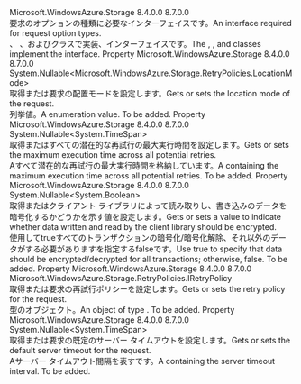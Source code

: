 <Type Name="IRequestOptions" FullName="Microsoft.WindowsAzure.Storage.IRequestOptions">
  <TypeSignature Language="C#" Value="public interface IRequestOptions" />
  <TypeSignature Language="ILAsm" Value=".class public interface auto ansi abstract IRequestOptions" />
  <TypeSignature Language="DocId" Value="T:Microsoft.WindowsAzure.Storage.IRequestOptions" />
  <TypeSignature Language="VB.NET" Value="Public Interface IRequestOptions" />
  <TypeSignature Language="F#" Value="type IRequestOptions = interface" />
  <AssemblyInfo>
    <AssemblyName>Microsoft.WindowsAzure.Storage</AssemblyName>
    <AssemblyVersion>8.4.0.0</AssemblyVersion>
    <AssemblyVersion>8.7.0.0</AssemblyVersion>
  </AssemblyInfo>
  <Interfaces />
  <Docs>
    <summary>
            <span data-ttu-id="79913-101">要求のオプションの種類に必要なインターフェイスです。</span><span class="sxs-lookup"><span data-stu-id="79913-101">An interface required for request option types.</span></span>
            </summary>
    <remarks><span data-ttu-id="79913-102"><see cref="T:Microsoft.WindowsAzure.Storage.Queue.QueueRequestOptions" />、 <see cref="T:Microsoft.WindowsAzure.Storage.Blob.BlobRequestOptions" />、および<see cref="T:Microsoft.WindowsAzure.Storage.Table.TableRequestOptions" />クラスで実装、<see cref="T:Microsoft.WindowsAzure.Storage.IRequestOptions" />インターフェイスです。</span><span class="sxs-lookup"><span data-stu-id="79913-102">The <see cref="T:Microsoft.WindowsAzure.Storage.Queue.QueueRequestOptions" />, <see cref="T:Microsoft.WindowsAzure.Storage.Blob.BlobRequestOptions" />, and <see cref="T:Microsoft.WindowsAzure.Storage.Table.TableRequestOptions" /> classes implement the <see cref="T:Microsoft.WindowsAzure.Storage.IRequestOptions" /> interface.</span></span></remarks>
  </Docs>
  <Members>
    <Member MemberName="LocationMode">
      <MemberSignature Language="C#" Value="public Nullable&lt;Microsoft.WindowsAzure.Storage.RetryPolicies.LocationMode&gt; LocationMode { get; set; }" />
      <MemberSignature Language="ILAsm" Value=".property instance valuetype System.Nullable`1&lt;valuetype Microsoft.WindowsAzure.Storage.RetryPolicies.LocationMode&gt; LocationMode" />
      <MemberSignature Language="DocId" Value="P:Microsoft.WindowsAzure.Storage.IRequestOptions.LocationMode" />
      <MemberSignature Language="VB.NET" Value="Public Property LocationMode As Nullable(Of LocationMode)" />
      <MemberSignature Language="F#" Value="member this.LocationMode : Nullable&lt;Microsoft.WindowsAzure.Storage.RetryPolicies.LocationMode&gt; with get, set" Usage="Microsoft.WindowsAzure.Storage.IRequestOptions.LocationMode" />
      <MemberType>Property</MemberType>
      <AssemblyInfo>
        <AssemblyName>Microsoft.WindowsAzure.Storage</AssemblyName>
        <AssemblyVersion>8.4.0.0</AssemblyVersion>
        <AssemblyVersion>8.7.0.0</AssemblyVersion>
      </AssemblyInfo>
      <ReturnValue>
        <ReturnType>System.Nullable&lt;Microsoft.WindowsAzure.Storage.RetryPolicies.LocationMode&gt;</ReturnType>
      </ReturnValue>
      <Docs>
        <summary>
            <span data-ttu-id="79913-103">取得または要求の配置モードを設定します。</span><span class="sxs-lookup"><span data-stu-id="79913-103">Gets or sets the location mode of the request.</span></span>
            </summary>
        <value><span data-ttu-id="79913-104"><see cref="T:Microsoft.WindowsAzure.Storage.RetryPolicies.LocationMode" /> 列挙値。</span><span class="sxs-lookup"><span data-stu-id="79913-104">A <see cref="T:Microsoft.WindowsAzure.Storage.RetryPolicies.LocationMode" /> enumeration value.</span></span></value>
        <remarks>To be added.</remarks>
      </Docs>
    </Member>
    <Member MemberName="MaximumExecutionTime">
      <MemberSignature Language="C#" Value="public Nullable&lt;TimeSpan&gt; MaximumExecutionTime { get; set; }" />
      <MemberSignature Language="ILAsm" Value=".property instance valuetype System.Nullable`1&lt;valuetype System.TimeSpan&gt; MaximumExecutionTime" />
      <MemberSignature Language="DocId" Value="P:Microsoft.WindowsAzure.Storage.IRequestOptions.MaximumExecutionTime" />
      <MemberSignature Language="VB.NET" Value="Public Property MaximumExecutionTime As Nullable(Of TimeSpan)" />
      <MemberSignature Language="F#" Value="member this.MaximumExecutionTime : Nullable&lt;TimeSpan&gt; with get, set" Usage="Microsoft.WindowsAzure.Storage.IRequestOptions.MaximumExecutionTime" />
      <MemberType>Property</MemberType>
      <AssemblyInfo>
        <AssemblyName>Microsoft.WindowsAzure.Storage</AssemblyName>
        <AssemblyVersion>8.4.0.0</AssemblyVersion>
        <AssemblyVersion>8.7.0.0</AssemblyVersion>
      </AssemblyInfo>
      <ReturnValue>
        <ReturnType>System.Nullable&lt;System.TimeSpan&gt;</ReturnType>
      </ReturnValue>
      <Docs>
        <summary>
            <span data-ttu-id="79913-105">取得またはすべての潜在的な再試行の最大実行時間を設定します。</span><span class="sxs-lookup"><span data-stu-id="79913-105">Gets or sets the maximum execution time across all potential retries.</span></span>
            </summary>
        <value><span data-ttu-id="79913-106">A<see cref="T:System.TimeSpan" />すべて潜在的な再試行の最大実行時間を格納しています。</span><span class="sxs-lookup"><span data-stu-id="79913-106">A <see cref="T:System.TimeSpan" /> containing the maximum execution time across all potential retries.</span></span></value>
        <remarks>To be added.</remarks>
      </Docs>
    </Member>
    <Member MemberName="RequireEncryption">
      <MemberSignature Language="C#" Value="public Nullable&lt;bool&gt; RequireEncryption { get; set; }" />
      <MemberSignature Language="ILAsm" Value=".property instance valuetype System.Nullable`1&lt;bool&gt; RequireEncryption" />
      <MemberSignature Language="DocId" Value="P:Microsoft.WindowsAzure.Storage.IRequestOptions.RequireEncryption" />
      <MemberSignature Language="VB.NET" Value="Public Property RequireEncryption As Nullable(Of Boolean)" />
      <MemberSignature Language="F#" Value="member this.RequireEncryption : Nullable&lt;bool&gt; with get, set" Usage="Microsoft.WindowsAzure.Storage.IRequestOptions.RequireEncryption" />
      <MemberType>Property</MemberType>
      <AssemblyInfo>
        <AssemblyName>Microsoft.WindowsAzure.Storage</AssemblyName>
        <AssemblyVersion>8.4.0.0</AssemblyVersion>
        <AssemblyVersion>8.7.0.0</AssemblyVersion>
      </AssemblyInfo>
      <ReturnValue>
        <ReturnType>System.Nullable&lt;System.Boolean&gt;</ReturnType>
      </ReturnValue>
      <Docs>
        <summary>
            <span data-ttu-id="79913-107">取得またはクライアント ライブラリによって読み取りし、書き込みのデータを暗号化するかどうかを示す値を設定します。</span><span class="sxs-lookup"><span data-stu-id="79913-107">Gets or sets a value to indicate whether data written and read by the client library should be encrypted.</span></span>
            </summary>
        <value><span data-ttu-id="79913-108">使用して<c>true</c>すべてのトランザクションの暗号化/暗号化解除、それ以外のデータがする必要がありますを指定する<c>false</c>です。</span><span class="sxs-lookup"><span data-stu-id="79913-108">Use <c>true</c> to specify that data should be encrypted/decrypted for all transactions; otherwise, <c>false</c>.</span></span></value>
        <remarks>To be added.</remarks>
      </Docs>
    </Member>
    <Member MemberName="RetryPolicy">
      <MemberSignature Language="C#" Value="public Microsoft.WindowsAzure.Storage.RetryPolicies.IRetryPolicy RetryPolicy { get; set; }" />
      <MemberSignature Language="ILAsm" Value=".property instance class Microsoft.WindowsAzure.Storage.RetryPolicies.IRetryPolicy RetryPolicy" />
      <MemberSignature Language="DocId" Value="P:Microsoft.WindowsAzure.Storage.IRequestOptions.RetryPolicy" />
      <MemberSignature Language="VB.NET" Value="Public Property RetryPolicy As IRetryPolicy" />
      <MemberSignature Language="F#" Value="member this.RetryPolicy : Microsoft.WindowsAzure.Storage.RetryPolicies.IRetryPolicy with get, set" Usage="Microsoft.WindowsAzure.Storage.IRequestOptions.RetryPolicy" />
      <MemberType>Property</MemberType>
      <AssemblyInfo>
        <AssemblyName>Microsoft.WindowsAzure.Storage</AssemblyName>
        <AssemblyVersion>8.4.0.0</AssemblyVersion>
        <AssemblyVersion>8.7.0.0</AssemblyVersion>
      </AssemblyInfo>
      <ReturnValue>
        <ReturnType>Microsoft.WindowsAzure.Storage.RetryPolicies.IRetryPolicy</ReturnType>
      </ReturnValue>
      <Docs>
        <summary>
            <span data-ttu-id="79913-109">取得または要求の再試行ポリシーを設定します。</span><span class="sxs-lookup"><span data-stu-id="79913-109">Gets or sets the retry policy for the request.</span></span>
            </summary>
        <value><span data-ttu-id="79913-110"><see cref="T:Microsoft.WindowsAzure.Storage.RetryPolicies.IRetryPolicy" /> 型のオブジェクト。</span><span class="sxs-lookup"><span data-stu-id="79913-110">An object of type <see cref="T:Microsoft.WindowsAzure.Storage.RetryPolicies.IRetryPolicy" />.</span></span></value>
        <remarks>To be added.</remarks>
      </Docs>
    </Member>
    <Member MemberName="ServerTimeout">
      <MemberSignature Language="C#" Value="public Nullable&lt;TimeSpan&gt; ServerTimeout { get; set; }" />
      <MemberSignature Language="ILAsm" Value=".property instance valuetype System.Nullable`1&lt;valuetype System.TimeSpan&gt; ServerTimeout" />
      <MemberSignature Language="DocId" Value="P:Microsoft.WindowsAzure.Storage.IRequestOptions.ServerTimeout" />
      <MemberSignature Language="VB.NET" Value="Public Property ServerTimeout As Nullable(Of TimeSpan)" />
      <MemberSignature Language="F#" Value="member this.ServerTimeout : Nullable&lt;TimeSpan&gt; with get, set" Usage="Microsoft.WindowsAzure.Storage.IRequestOptions.ServerTimeout" />
      <MemberType>Property</MemberType>
      <AssemblyInfo>
        <AssemblyName>Microsoft.WindowsAzure.Storage</AssemblyName>
        <AssemblyVersion>8.4.0.0</AssemblyVersion>
        <AssemblyVersion>8.7.0.0</AssemblyVersion>
      </AssemblyInfo>
      <ReturnValue>
        <ReturnType>System.Nullable&lt;System.TimeSpan&gt;</ReturnType>
      </ReturnValue>
      <Docs>
        <summary>
            <span data-ttu-id="79913-111">取得または要求の既定のサーバー タイムアウトを設定します。</span><span class="sxs-lookup"><span data-stu-id="79913-111">Gets or sets the default server timeout for the request.</span></span>
            </summary>
        <value><span data-ttu-id="79913-112">A<see cref="T:System.TimeSpan" />サーバー タイムアウト間隔を表すです。</span><span class="sxs-lookup"><span data-stu-id="79913-112">A <see cref="T:System.TimeSpan" /> containing the server timeout interval.</span></span></value>
        <remarks>To be added.</remarks>
      </Docs>
    </Member>
  </Members>
</Type>